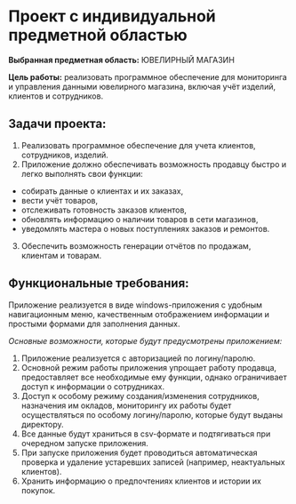 # Проект с индивидуальной предметной областью

**Выбранная предметная область:** ЮВЕЛИРНЫЙ МАГАЗИН

**Цель работы:** реализовать программное обеспечение для мониторинга и управления данными ювелирного магазина, включая учёт изделий, клиентов и сотрудников.

## Задачи проекта:
1.	Реализовать программное обеспечение для учета клиентов, сотрудников, изделий.
2.	Приложение должно обеспечивать возможность продавцу быстро и легко выполнять свои функции:
*	собирать данные о клиентах и их заказах,
*	вести учёт товаров,
*	отслеживать готовность заказов клиентов,
*	обновлять информацию о наличии товаров в сети магазинов,
*	уведомлять мастера о новых поступлениях заказов и ремонтов.
3.	Обеспечить возможность генерации отчётов по продажам, клиентам и товарам.

## Функциональные требования:
Приложение реализуется в виде windows-приложения с удобным навигационным меню, качественным отображением информации и простыми формами для заполнения данных.

*Основные возможности, которые будут предусмотрены приложением:*
1.	Приложение реализуется с авторизацией по логину/паролю.
2.	Основной режим работы приложения упрощает работу продавца, предоставляет все необходимые ему функции, однако ограничивает доступ к информации о сотрудниках.
3.	Доступ к особому режиму создания/изменения сотрудников, назначения им окладов, мониторингу их работы будет осуществляться по особому логину/паролю, которые будут выданы директору.
4.	Все данные будут храниться в csv-формате и подтягиваться при очередном запуске приложения. 
5.	При запуске приложения будет проводиться автоматическая проверка и удаление устаревших записей (например, неактуальных клиентов).
6.	Хранить информацию о предпочтениях клиентов и истории их покупок.